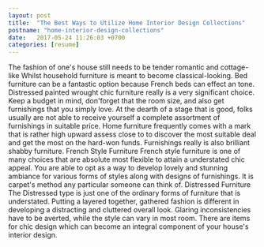 ```yaml
---
layout: post
title:  "The Best Ways to Utilize Home Interior Design Collections"
postname: "home-interior-design-collections"
date:   2017-05-24 11:26:03 +0700
categories: [resume]
---
```

The fashion of one's house still needs to be tender romantic and cottage-like Whilst household furniture is meant to become classical-looking. Bed furniture can be a fantastic option because French beds can effect an tone. Distressed painted wrought chic furniture really is a very significant choice. Keep a budget in mind, don'forget that the room size, and also get furnishings that you simply love. At the dearth of a stage that is good, folks usually are not able to receive yourself a complete assortment of furnishings in suitable price. Home furniture frequently comes with a mark that is rather high upward assess close to to discover the most suitable deal and get the most on the hard-won funds. Furnishings really is also brilliant shabby furniture. French Style Furniture French style furniture is one of many choices that are absolute most flexible to attain a understated chic appeal. You are able to opt as a way to develop lovely and stunning ambiance for various forms of styles along with designs of furnishings. It is carpet's method any particular someone can think of. Distressed Furniture The Distressed type is just one of the ordinary forms of furniture that is understated. Putting a layered together, gathered fashion is different in developing a distracting and cluttered overall look. Glaring inconsistencies have to be averted, while the style can vary in most room. There are items for chic design which can become an integral component of your house's interior design.
